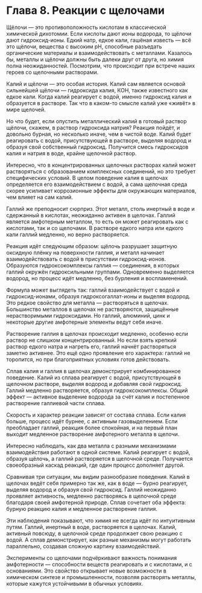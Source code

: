 # Глава 8. Реакции с щелочами

Щёлочи — это противоположность кислотам в классической химической дихотомии. Если кислоты дают ионы водорода, то щёлочи дают гидроксид-ионы. Едкий натр, едкое кали, гашёная известь — всё это щёлочи, вещества с высоким pH, способные разъедать органические материалы и взаимодействовать с металлами. Казалось бы, металлы и щёлочи должны быть далеки друг от друга, но химия полна неожиданностей. Посмотрим, что происходит при встрече наших героев со щелочными растворами.

Калий и щёлочи — это особая история. Калий сам является основой сильнейшей щёлочи — гидроксида калия, КОН, также известного как едкое кали. Когда калий реагирует с водой, именно гидроксид калия и образуется в растворе. Так что в каком-то смысле калий уже «живёт» в мире щелочей.

Но что будет, если опустить металлический калий в готовый раствор щёлочи, скажем, в раствор гидроксида натрия? Реакция пойдёт, и довольно бурная, но несколько иначе, чем в чистой воде. Калий будет реагировать с водой, присутствующей в растворе, выделяя водород и образуя свой собственный гидроксид. Получится смесь гидроксидов калия и натрия в воде, крайне щелочной раствор.

Интересно, что в концентрированных щелочных растворах калий может растворяться с образованием комплексных соединений, но это требует специфических условий. В целом поведение калия в щелочах определяется его взаимодействием с водой, а сама щелочная среда скорее усиливает коррозионные эффекты для окружающих материалов, чем влияет на сам калий.

Галлий же преподносит сюрприз. Этот металл, столь инертный в воде и сдержанный в кислотах, неожиданно активен в щелочах. Галлий является амфотерным металлом, то есть он может реагировать как с кислотами, так и со щелочами. В растворе едкого натра или едкого кали галлий медленно, но верно растворяется.

Реакция идёт следующим образом: щёлочь разрушает защитную оксидную плёнку на поверхности галлия, и металл начинает взаимодействовать с водой в присутствии гидроксид-ионов. Образуются гидроксокомплексы галлия — соединения, в которых галлий окружён гидроксильными группами. Одновременно выделяется водород, но процесс идёт медленно, без бурления и воспламенений.

Формула может выглядеть так: галлий взаимодействует с водой и гидроксид-ионами, образуя гидроксогаллат-ионы и выделяя водород. Это редкое свойство для металла — растворяться в щелочах. Большинство металлов в щелочах не растворяются, защищённые нерастворимыми гидроксидами. Но галлий, алюминий, цинк и некоторые другие амфотерные элементы ведут себя иначе.

Растворение галлия в щелочах происходит медленно, особенно если раствор не слишком концентрированный. Но если взять крепкий раствор едкого натра и нагреть его, галлий начнёт растворяться заметно активнее. Это ещё одно проявление его характера: галлий не торопится, но при благоприятных условиях готов действовать.

Сплав калия и галлия в щелочах демонстрирует комбинированное поведение. Калий из сплава реагирует с водой, присутствующей в щелочном растворе, выделяя водород и добавляя свой гидроксид. Галлий медленно растворяется, образуя гидроксокомплексы. Общий эффект — активное выделение водорода за счёт калия и постепенное растворение галлиевой части сплава.

Скорость и характер реакции зависят от состава сплава. Если калия больше, процесс идёт бурнее, с активным газовыделением. Если преобладает галлий, реакция более спокойная, и на первый план выходит медленное растворение амфотерного металла в щелочи.

Интересно наблюдать, как два металла с разными механизмами взаимодействия работают в одной системе. Калий реагирует с водой, образуя щёлочь, а галлий растворяется в щелочной среде. Получается своеобразный каскад реакций, где один процесс дополняет другой.

Сравнивая три ситуации, мы видим разнообразие поведения. Калий в щелочах ведёт себя примерно так же, как в воде — бурно реагирует, выделяя водород и образуя свой гидроксид. Галлий неожиданно проявляет активность, медленно растворяясь в щелочной среде благодаря своей амфотерной природе. Сплав сочетает оба эффекта: бурную реакцию калия и медленное растворение галлия.

Эти наблюдения показывают, что химия не всегда идёт по интуитивным путям. Галлий, инертный в воде, растворяется в щелочах. Калий, активный повсюду, в щелочной среде продолжает свою реакцию с водой. А сплав демонстрирует, как разные механизмы могут работать параллельно, создавая сложную картину взаимодействий.

Эксперименты со щелочами подчёркивают важность понимания амфотерности — способности веществ реагировать и с кислотами, и с основаниями. Это свойство открывает новые возможности в химическом синтезе и промышленности, позволяя растворять металлы, которые кажутся устойчивыми в обычных условиях.
